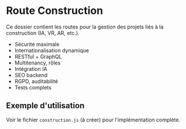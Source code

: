 # Route Construction

Ce dossier contient les routes pour la gestion des projets liés à la construction (IA, VR, AR, etc.).

- Sécurité maximale
- Internationalisation dynamique
- RESTful + GraphQL
- Multitenancy, rôles
- Intégration IA
- SEO backend
- RGPD, auditabilité
- Tests complets

## Exemple d'utilisation
Voir le fichier `construction.js` (à créer) pour l'implémentation complète.
